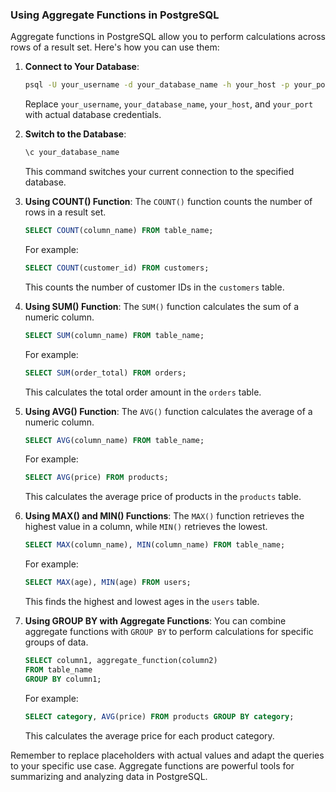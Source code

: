 ### Using Aggregate Functions in PostgreSQL

Aggregate functions in PostgreSQL allow you to perform calculations across rows of a result set. Here's how you can use them:

1. **Connect to Your Database**:
   ```bash
   psql -U your_username -d your_database_name -h your_host -p your_port
   ```
   Replace `your_username`, `your_database_name`, `your_host`, and `your_port` with actual database credentials.

2. **Switch to the Database**:
   ```sql
   \c your_database_name
   ```
   This command switches your current connection to the specified database.

3. **Using COUNT() Function**:
   The `COUNT()` function counts the number of rows in a result set.
   ```sql
   SELECT COUNT(column_name) FROM table_name;
   ```
   For example:
   ```sql
   SELECT COUNT(customer_id) FROM customers;
   ```
   This counts the number of customer IDs in the `customers` table.

4. **Using SUM() Function**:
   The `SUM()` function calculates the sum of a numeric column.
   ```sql
   SELECT SUM(column_name) FROM table_name;
   ```
   For example:
   ```sql
   SELECT SUM(order_total) FROM orders;
   ```
   This calculates the total order amount in the `orders` table.

5. **Using AVG() Function**:
   The `AVG()` function calculates the average of a numeric column.
   ```sql
   SELECT AVG(column_name) FROM table_name;
   ```
   For example:
   ```sql
   SELECT AVG(price) FROM products;
   ```
   This calculates the average price of products in the `products` table.

6. **Using MAX() and MIN() Functions**:
   The `MAX()` function retrieves the highest value in a column, while `MIN()` retrieves the lowest.
   ```sql
   SELECT MAX(column_name), MIN(column_name) FROM table_name;
   ```
   For example:
   ```sql
   SELECT MAX(age), MIN(age) FROM users;
   ```
   This finds the highest and lowest ages in the `users` table.

7. **Using GROUP BY with Aggregate Functions**:
   You can combine aggregate functions with `GROUP BY` to perform calculations for specific groups of data.
   ```sql
   SELECT column1, aggregate_function(column2)
   FROM table_name
   GROUP BY column1;
   ```
   For example:
   ```sql
   SELECT category, AVG(price) FROM products GROUP BY category;
   ```
   This calculates the average price for each product category.

Remember to replace placeholders with actual values and adapt the queries to your specific use case. Aggregate functions are powerful tools for summarizing and analyzing data in PostgreSQL.
